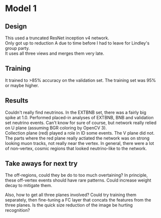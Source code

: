 # Model 1

## Design 

This used a truncated ResNet inception v4 network.  
Only got up to reduction A due to time before I had to leave for Lindley's group party.  
It uses all three views and merges them very late.

## Training

It trained to >85% accuracy on the validation set.  The training set was 95% or maybe higher.


## Results

Couldn't really find neutrinos.
In the EXTBNB set, there was a fairly big spike at 1.0.  Performed placed-in analyses of EXTBNB, BNB and validation set neutrino events.
Can't know for sure of course, but network really relied on U plane (assuming BGR coloring by OpenCV 3).  
Collection plane (red) played a role in ID some events. The V plane did not.
The parts where the red plane really actiated the network was on strong looking muon tracks, not really near the vertex.
In general, there were a lot of non-vertex, cosmic regions that looked neutrino-like to the network.

## Take aways for next try

The off-regions, could they be do to too much overtaining?  In principle, these off-vertex events should have rare patterns.
Could increase weight decay to mitigate them.

Also, how to get all three planes involved?
Could try training them separately, then fine-tuning a FC layer that concats the features from the three planes.
Is the quick size reduction of the image be hurting recognition?
